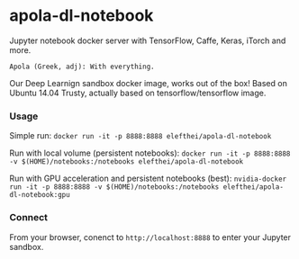 # apola-dl-notebook
Jupyter notebook docker server with TensorFlow, Caffe, Keras, iTorch and more.

`Apola (Greek, adj): With everything.`

Our Deep Learnign sandbox docker image, works out of the box! Based on Ubuntu 14.04 Trusty, actually based on tensorflow/tensorflow image.

### Usage
Simple run: `docker run -it -p 8888:8888 elefthei/apola-dl-notebook`

Run with local volume (persistent notebooks): `docker run -it -p 8888:8888 -v $(HOME)/notebooks:/notebooks elefthei/apola-dl-notebook`

Run with GPU acceleration and persistent notebooks (best): `nvidia-docker run -it -p 8888:8888 -v $(HOME)/notebooks:/notebooks elefthei/apola-dl-notebook:gpu`

### Connect

From your browser, conenct to `http://localhost:8888` to enter your Jupyter sandbox.
